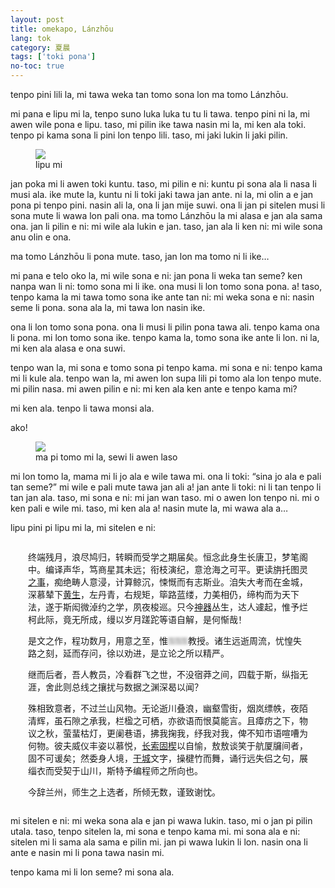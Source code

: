```yaml
---
layout: post
title: omekapo, Lánzhōu
lang: tok
category: 夏晨
tags: ['toki pona']
no-toc: true
---
```


tenpo pini lili la, mi tawa weka tan tomo sona lon ma tomo Lánzhōu.

mi pana e lipu mi la, tenpo suno luka luka tu tu li tawa. tenpo pini ni la, mi awen wile pona e lipu. taso, mi pilin ike tawa nasin mi la, mi ken ala toki. tenpo pi kama sona li pini lon tenpo lili. taso, mi jaki lukin li jaki pilin.

<!--more-->
<figure>
<img src="https://s21.ax1x.com/2024/07/04/pk2g6VP.md.jpg" />
<figcaption>lipu mi</figcaption>
</figure>

jan poka mi li awen toki kuntu. taso, mi pilin e ni: kuntu pi sona ala li nasa li musi ala. ike mute la, kuntu ni li toki jaki tawa jan ante. ni la, mi olin a e jan pona pi tenpo pini. nasin ali la, ona li jan mije suwi. ona li jan pi sitelen musi li sona mute li wawa lon pali ona. ma tomo Lánzhōu la mi alasa e jan ala sama ona. jan li pilin e ni: mi wile ala lukin e jan. taso, jan ala li ken ni: mi wile sona anu olin e ona.

ma tomo Lánzhōu li pona mute. taso, jan lon ma tomo ni li ike…

mi pana e telo oko la, mi wile sona e ni: jan pona li weka tan seme? ken nanpa wan li ni: tomo sona mi li ike. ona musi li lon tomo sona pona. a! taso, tenpo kama la mi tawa tomo sona ike ante tan ni: mi weka sona e ni: nasin seme li pona. sona ala la, mi tawa lon nasin ike.

ona li lon tomo sona pona. ona li musi li pilin pona tawa ali. tenpo kama ona li pona. mi lon tomo sona ike. tenpo kama la, tomo sona ike ante li lon. ni la, mi ken ala alasa e ona suwi.

tenpo wan la, mi sona e tomo sona pi tenpo kama. mi sona e ni: tenpo kama mi li kule ala. tenpo wan la, mi awen lon supa lili pi tomo ala lon tenpo mute. mi pilin nasa. mi awen pilin e ni: mi ken ala ken ante e tenpo kama mi?

mi ken ala. tenpo li tawa monsi ala.

ako!

<figure>
<img src="https://s21.ax1x.com/2024/07/04/pk2veyR.md.jpg" />
<figcaption>ma pi tomo mi la, sewi li awen laso</figcaption>
</figure>

mi lon tomo la, mama mi li jo ala e wile tawa mi. ona li toki: “sina jo ala e pali tan seme?” mi wile e pali mute tawa jan ali a! jan ante li toki: ni li tan tenpo li tan jan ala. taso, mi sona e ni: mi jan wan taso. mi o awen lon tenpo ni. mi o ken pali e wile mi. taso, mi ken ala a! nasin mute la, mi wawa ala a…

lipu pini pi lipu mi la, mi sitelen e ni:

<div markdown=1 style="font-family:fangsong,var(--base-font);margin:2em" lang=cmn>

终端残月，浪尽鸠归，转瞬而受学之期届矣。恒念此身生长唐卫，梦笔阁中。编译声华，笃商星其未远；衔枝演纪，意沧海之可平。更读旃托图灵[之事](https://blog.csdn.net/pongba/article/details/1336028)，痴绝畴人意浸，计算鲸沉，悚慨而有志斯业。洎失大考而在金城，深慕辇下[黄生](https://huangxuan.me/)，左丹青，右规矩，筚路蓝缕，力美相仍，缔构而为天下法，遂于斯闳微淖约之学，夙夜梭巡。只今[神器](https://openai.com/)丛生，达人遽起，惟予烂柯此际，竟无所成，缦以岁月蹉跎等语自解，是何惭哉！

是文之作，程功数月，用意之至，惟<span style="filter:blur(2px)">⚿⚿⚿</span>教授。诸生远逝周流，忧惶失路之刻，延而存问，徐以劝进，是立论之所以精严。

继而后者，吾人教员，冷看群飞之世，不没宿莽之间，四载于斯，纵指无涯，舍此则总线之攘扰与数据之渊深曷以闻？

殊相致意者，不过兰山风物。无论逝川叠浪，幽壑雪街，烟岚缥帙，夜陌清辉，虽石隙之承我，栏楹之可栖，亦欲语而恨莫能言。且瘴疠之下，物议之秋，萤蜚枯灯，更阑巷语，拂我掬我，纾我对我，俾不知市语喧嘈为何物。彼夫威仪丰姿以慕悦，[长索固楔](https://skepticsannotatedbible.com/is/54.html#2)以自愉，敖敖谈笑于航厦牖间者，固不可谖矣；然委身人境，[干城](https://nlrp.chinesethought.cn/shuyu_show.aspx?shuyu_id=2243)文字，操楗竹而舞，诵行远失侣之句，展缁衣而受契于山川，斯特予编程师之所向也。

今辞兰州，师生之上选者，所倾无数，谨致谢忱。

</div>

mi sitelen e ni: mi weka sona ala e jan pi wawa lukin. taso, mi o jan pi pilin utala. taso, tenpo sitelen la, mi sona e tenpo kama mi. mi sona ala e ni: sitelen mi li sama ala sama e pilin mi. jan pi wawa lukin li lon. nasin ona li ante e nasin mi li pona tawa nasin mi.

tenpo kama mi li lon seme? mi sona ala.
